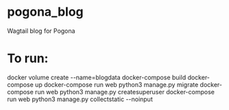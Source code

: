 # pogona_blog
Wagtail blog for Pogona

# To run:

docker volume create --name=blogdata
docker-compose build
docker-compose up
docker-compose run web python3 manage.py migrate
docker-compose run web python3 manage.py createsuperuser
docker-compose run web python3 manage.py collectstatic --noinput
